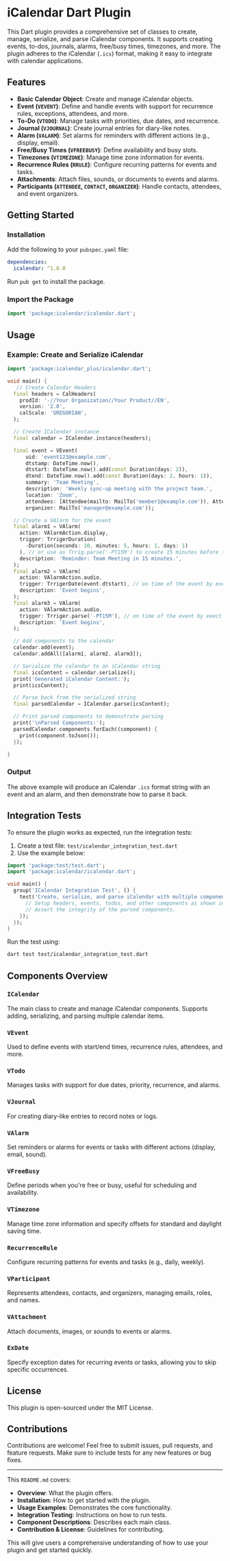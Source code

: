 
# iCalendar Dart Plugin

This Dart plugin provides a comprehensive set of classes to create, manage, serialize, and parse iCalendar components. It supports creating events, to-dos, journals, alarms, free/busy times, timezones, and more. The plugin adheres to the iCalendar (`.ics`) format, making it easy to integrate with calendar applications.

## Features

- **Basic Calendar Object**: Create and manage iCalendar objects.
- **Event (`VEVENT`)**: Define and handle events with support for recurrence rules, exceptions, attendees, and more.
- **To-Do (`VTODO`)**: Manage tasks with priorities, due dates, and recurrence.
- **Journal (`VJOURNAL`)**: Create journal entries for diary-like notes.
- **Alarm (`VALARM`)**: Set alarms for reminders with different actions (e.g., display, email).
- **Free/Busy Times (`VFREEBUSY`)**: Define availability and busy slots.
- **Timezones (`VTIMEZONE`)**: Manage time zone information for events.
- **Recurrence Rules (`RRULE`)**: Configure recurring patterns for events and tasks.
- **Attachments**: Attach files, sounds, or documents to events and alarms.
- **Participants (`ATTENDEE`, `CONTACT`, `ORGANIZER`)**: Handle contacts, attendees, and event organizers.

## Getting Started

### Installation

Add the following to your `pubspec.yaml` file:

```yaml
dependencies:
  icalendar: ^1.0.0
```

Run `pub get` to install the package.

### Import the Package

```dart
import 'package:icalendar/icalendar.dart';
```

## Usage

### Example: Create and Serialize iCalendar

```dart
import 'package:icalendar_plus/icalendar.dart';

void main() {
   // Create Calendar Headers
  final headers = CalHeaders(
    prodId: '-//Your Organization//Your Product//EN',
    version: '2.0',
    calScale: 'GREGORIAN',
  );

  // Create ICalendar instance
  final calendar = ICalendar.instance(headers);

  final event = VEvent(
      uid: 'event123@example.com',
      dtstamp: DateTime.now(),
      dtstart: DateTime.now().add(const Duration(days: 2)),
      dtend: DateTime.now().add(const Duration(days: 2, hours: 1)),
      summary: 'Team Meeting',
      description: 'Weekly sync-up meeting with the project team.',
      location: 'Zoom',
      attendees: [Attendee(mailto: MailTo('member1@example.com')), Attendee(mailto: MailTo('member2@example.com'))],
      organizer: MailTo('manager@example.com'));

  // Create a VAlarm for the event
  final alarm1 = VAlarm(
    action: VAlarmAction.display,
    trigger: TrrigerDuration(
      -Duration(seconds: 10, minutes: 5, hours: 1, days: 1)
    ), // or use as Trrig.parse('-PT15M') to create 15 minutes before the event
    description: 'Reminder: Team Meeting in 15 minutes.',
  );
  final alarm2 = VAlarm(
    action: VAlarmAction.audio,
    trigger: TrrigerDate(event.dtstart), // on time of the event by exect date
    description: 'Event begins',
  );
  final alarm3 = VAlarm(
    action: VAlarmAction.audio,
    trigger: Trriger.parse('-PT15M'), // on time of the event by exect date
    description: 'Event begins',
  );

  // Add components to the calendar
  calendar.add(event);
  calendar.addAll([alarm1, alarm2, alarm3]);

  // Serialize the calendar to an iCalendar string
  final icsContent = calendar.serialize();
  print('Generated iCalendar Content:');
  print(icsContent);

  // Parse back from the serialized string
  final parsedCalendar = ICalendar.parse(icsContent);

  // Print parsed components to demonstrate parsing
  print('\nParsed Components:');
  parsedCalendar.components.forEach((component) {
    print(component.toJson());
  });

}
```

### Output

The above example will produce an iCalendar `.ics` format string with an event and an alarm, and then demonstrate how to parse it back.

## Integration Tests

To ensure the plugin works as expected, run the integration tests:

1. Create a test file: `test/icalendar_integration_test.dart`
2. Use the example below:

```dart
import 'package:test/test.dart';
import 'package:icalendar/icalendar.dart';

void main() {
  group('ICalendar Integration Test', () {
    test('Create, serialize, and parse iCalendar with multiple components', () {
      // Setup headers, events, todos, and other components as shown in the usage example.
      // Assert the integrity of the parsed components.
    });
  });
}
```

Run the test using:

```bash
dart test test/icalendar_integration_test.dart
```

## Components Overview

### `ICalendar`

The main class to create and manage iCalendar components. Supports adding, serializing, and parsing multiple calendar items.

### `VEvent`

Used to define events with start/end times, recurrence rules, attendees, and more.

### `VTodo`

Manages tasks with support for due dates, priority, recurrence, and alarms.

### `VJournal`

For creating diary-like entries to record notes or logs.

### `VAlarm`

Set reminders or alarms for events or tasks with different actions (display, email, sound).

### `VFreeBusy`

Define periods when you're free or busy, useful for scheduling and availability.

### `VTimezone`

Manage time zone information and specify offsets for standard and daylight saving time.

### `RecurrenceRule`

Configure recurring patterns for events and tasks (e.g., daily, weekly).

### `VParticipant`

Represents attendees, contacts, and organizers, managing emails, roles, and names.

### `VAttachment`

Attach documents, images, or sounds to events or alarms.

### `ExDate`

Specify exception dates for recurring events or tasks, allowing you to skip specific occurrences.

## License

This plugin is open-sourced under the MIT License.

## Contributions

Contributions are welcome! Feel free to submit issues, pull requests, and feature requests. Make sure to include tests for any new features or bug fixes.

---

This `README.md` covers:
- **Overview**: What the plugin offers.
- **Installation**: How to get started with the plugin.
- **Usage Examples**: Demonstrates the core functionality.
- **Integration Testing**: Instructions on how to run tests.
- **Component Descriptions**: Describes each main class.
- **Contribution & License**: Guidelines for contributing.

This will give users a comprehensive understanding of how to use your plugin and get started quickly.